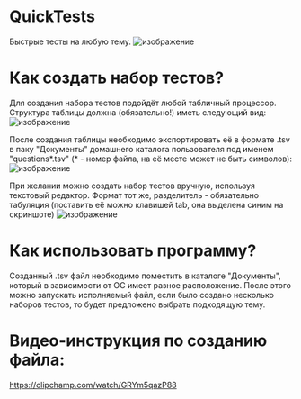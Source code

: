 # QuickTests
Быстрые тесты на любую тему.
![изображение](https://github.com/MainEditor/QuickTests/assets/98752769/cfcbdf7c-c7ad-498d-b5c4-561bf7db5bed)

# Как создать набор тестов?
Для создания набора тестов подойдёт любой табличный процессор. Структура таблицы должна (обязательно!) иметь следующий вид:
![изображение](https://github.com/MainEditor/QuickTests/assets/98752769/66924c5d-6199-4927-bf4c-f14fe6b1ea0a)

После создания таблицы необходимо экспортировать её в формате .tsv в паку "Документы" домашнего каталога пользователя под именем "questions*.tsv" (* - номер файла, на её месте может не быть символов):
![изображение](https://github.com/MainEditor/QuickTests/assets/98752769/f424795a-d9e3-454c-bd83-8c9ce2034bbb)

При желании можно создать набор тестов вручную, используя текстовый редактор. Формат тот же, разделитель - обязательно табуляция (поставить её можно клавишей tab, она выделена синим на скриншоте)
![изображение](https://github.com/MainEditor/QuickTests/assets/98752769/8a979044-cc15-48ae-ac33-c1da76058dcd)

# Как использовать программу?
Созданный .tsv файл необходимо поместить в каталоге "Документы", который в зависимости от ОС имеет разное расположение. После этого можно запускать исполняемый файл, если было создано несколько наборов тестов, то будет предложено выбрать подходящую тему.

# Видео-инструкция по созданию файла:
  https://clipchamp.com/watch/GRYm5qazP88
